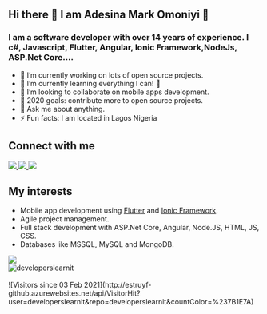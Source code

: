 ## Hi there 👋 I am Adesina Mark Omoniyi 👨‍

### I am a software developer with over 14 years of experience. I c#, Javascript, Flutter, Angular, Ionic Framework,NodeJs, ASP.Net Core....
- 🔭 I’m currently working on lots of open source projects.
- 🌱 I’m currently learning everything I can! 🤣
- 👯 I’m looking to collaborate on mobile apps development.
- 🥅 2020 goals: contribute more to open source projects.
- 💬 Ask me about anything.
- ⚡ Fun facts: I am located in Lagos Nigeria

## Connect with me

<a href="https://api.whatsapp.com/send?phone=2348161569539&text=Hi%20Mark,%20I%20got%20your%20contact%20from%20your%20Github%20profile" alt="Connect on Whatsapp"> 
    <img src="https://img.shields.io/badge/WHATSAPP-%2325D366.svg?&style=for-the-badge&logo=whatsapp&logoColor=white" /> 
</a>

<a href="https://www.twitter.com/engrmark2k" alt="Follow Me on Twitter"> 
    <img src="https://img.shields.io/badge/twitter-%231DA1F2.svg?&style=for-the-badge&logo=twitter&logoColor=white" />
</a>
<a href="https://www.linkedin.com/in/adesina-mark-omoniyi/" alt="Connect on LinkedIn"> 
  <img src="https://img.shields.io/badge/linkedin-%230077B5.svg?&style=for-the-badge&logo=linkedin&logoColor=white" />
</a>
<br />

## My interests

- Mobile app development using [Flutter](https://flutter.dev) and [Ionic Framework](http://ionicframework.com).
- Agile project management.
- Full stack development with ASP.Net Core, Angular, Node.JS, HTML, JS, CSS.
- Databases like MSSQL, MySQL and MongoDB.

<img src="https://github-readme-stats.vercel.app/api?username=developerslearnit&show_icons=true&theme=dark" />

<div>
  <img align="center" src="https://github-readme-stats.vercel.app/api/top-langs/?username=developerslearnit&layout=compact&hide=html&theme=dark" alt="developerslearnit" />
<div/>
<br />
![Visitors since 03 Feb 2021](http://estruyf-github.azurewebsites.net/api/VisitorHit?user=developerslearnit&repo=developerslearnit&countColor=%237B1E7A)









<!--
**developerslearnit/developerslearnit** is a ✨ _special_ ✨ repository because its `README.md` (this file) appears on your GitHub profile.

Here are some ideas to get you started:

- 🔭 I’m currently working on ...
- 🌱 I’m currently learning ...
- 👯 I’m looking to collaborate on ...
- 🤔 I’m looking for help with ...
- 💬 Ask me about ...
- 📫 How to reach me: ...
- 😄 Pronouns: ...
- ⚡ Fun fact: ...
-->
